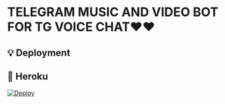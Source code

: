 # TELEGRAM MUSIC AND VIDEO BOT FOR TG VOICE CHAT❤️❤️

## 💡 Deployment

## 💜 Heroku


[![Deploy](https://www.herokucdn.com/deploy/button.svg)](https://heroku.com/deploy)


